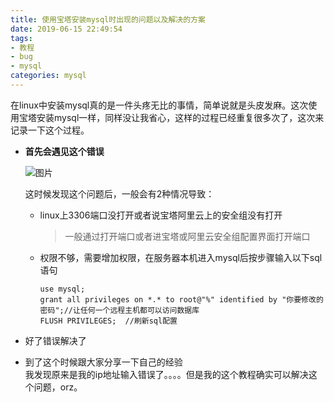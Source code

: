 ```yaml
---
title: 使用宝塔安装mysql时出现的问题以及解决的方案
date: 2019-06-15 22:49:54
tags:
- 教程
- bug
- mysql
categories: mysql
---
```


在linux中安装mysql真的是一件头疼无比的事情，简单说就是头皮发麻。这次使用宝塔安装mysql一样，同样没让我省心，这样的过程已经重复很多次了，这次来记录一下这个过程。  

<!--more-->

+ **首先会遇见这个错误** 

  ![图片][1]  
  
  这时候发现这个问题后，一般会有2种情况导致：
  
  + linux上3306端口没打开或者说宝塔阿里云上的安全组没有打开  
  
    > 一般通过打开端口或者进宝塔或阿里云安全组配置界面打开端口
  
  + 权限不够，需要增加权限，在服务器本机进入mysql后按步骤输入以下sql语句  
  
    ```mysql
    use mysql;
    grant all privileges on *.* to root@"%" identified by "你要修改的密码";//让任何一个远程主机都可以访问数据库  
    FLUSH PRIVILEGES;  //刷新sql配置  
    ```

+ 好了错误解决了  
+ 到了这个时候跟大家分享一下自己的经验  
  我发现原来是我的ip地址输入错误了。。。。但是我的这个教程确实可以解决这个问题，orz。





[1]: https://qiniuyun.ningdali.com/blog/19515mysql.png
